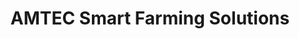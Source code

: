 ---
title: "AMTEC Smart Farming Solutions"
url: /gaydon/amtec-smart-farming-solutions/
shop: agrarian
---